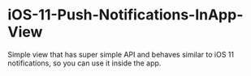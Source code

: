 # iOS-11-Push-Notifications-InApp-View
Simple view that has super simple API and behaves similar to iOS 11 notifications, so you can use it inside the app.
